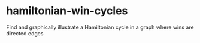 # hamiltonian-win-cycles
Find and graphically illustrate a Hamiltonian cycle in a graph where wins are directed edges
